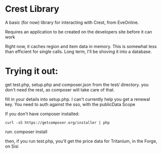 Crest Library
=============

A basic (for now) library for interacting with Crest, from EveOnline.

Requires an application to be created on the developers site before it can work


Right now, it caches region and item data in memory. This is somewhat less than efficient for single calls. Long term, I'll be shoving it into a database.




Trying it out:
==============
get test.php, setup.php and composer.json from the test/ directory. you don't need the rest, as composer will take care of that.

fill in your details into setup.php. I can't currently help you get a renewal key. You need to auth against the sso, with the publicData Scope

If you don't have composer installed:

    curl -sS https://getcomposer.org/installer | php


run:
    composer install


then, if you run test.php, you'll get the price data for Tritanium, in the Forge, on Sisi
